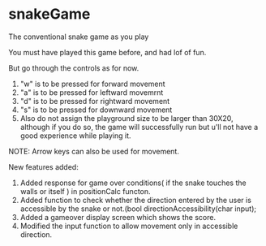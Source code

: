 # snakeGame
The conventional snake game as you play

You must have played this game before, and had lof of fun.

But go through the controls as for now.
  1. "w" is to be pressed for forward movement
  2. "a" is to be pressed for leftward movemrnt
  3. "d" is to be pressed for rightward movement 
  4. "s" is to be pressed for downward movement
  5. Also do not assign the playground size to be larger than 30X20, although if you do so, the game will successfully run but u'll not have a good experience while playing it.
  
  NOTE: Arrow keys can also be used for movement.
  
New features added:
  1. Added response for game over conditions( if the snake touches the walls or itself ) in positionCalc functon.
  2. Added function to check whether the direction entered by the user is accessible by the snake or not.(bool directionAccessibility(char input);
  3. Added a gameover display screen which shows the score.
  4. Modified the input function to allow movement only in accessible direction.

